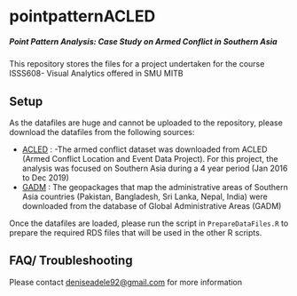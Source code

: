 # pointpatternACLED
##### Point Pattern Analysis: Case Study on Armed Conflict in Southern Asia
This repository stores the files for a project undertaken for the course ISSS608- Visual Analytics offered in SMU MITB


## Setup
As the datafiles are huge and cannot be uploaded to the repository, please download the datafiles from the following sources:
- [ACLED](https://www.acleddata.com/) : 
	-The armed conflict dataset was downloaded from ACLED (Armed Conflict Location and Event Data Project). For this project, the analysis was focused on Southern Asia during a 4 year period (Jan 2016 to Dec 2019)
- [GADM](https://gadm.org/data.html) : The geopackages that map the administrative areas of Southern Asia countries (Pakistan, Bangladesh, Sri Lanka, Nepal, India) were downloaded from the database of Global Administrative Areas (GADM)


Once the datafiles are loaded, please run the script in `PrepareDataFiles.R` to prepare the required RDS files that will be used in the other R scripts.


## FAQ/ Troubleshooting
Please contact deniseadele92@gmail.com for more information


